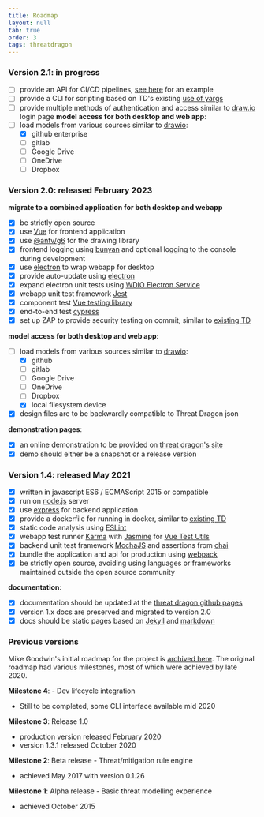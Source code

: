 ```yaml
---
title: Roadmap
layout: null
tab: true
order: 3
tags: threatdragon
---
```


### Version 2.1: in progress
- [ ] provide an API for CI/CD pipelines, [see here](https://github.com/bbachi/vuejs-nodejs-example/tree/master/api) for an example
- [ ] provide a CLI for scripting based on TD's existing [use of yargs](https://github.com/yargs/yargs)
- [ ] provide multiple methods of authentication and access similar to [draw.io](https://app.diagrams.net) login page
**model access for both desktop and web app**:
- [ ] load models from various sources similar to [drawio](https://github.com/jgraph/drawio):
    - [x]  github enterprise
    - [ ]  gitlab
    - [ ]  Google Drive
    - [ ]  OneDrive
    - [ ]  Dropbox

### Version 2.0: released February 2023
**migrate to a combined application for both desktop and webapp**
- [x] be strictly open source
- [x] use [Vue](https://v3.vuejs.org/guide/introduction.html#what-is-vue-js) for frontend application
- [x] use [@antv/g6](https://www.npmjs.com/package/@antv/g6) for the drawing library
- [x] frontend logging using [bunyan](https://github.com/trentm/node-bunyan) and optional logging to the console during development 
- [x] use [electron](https://www.electronjs.org/) to wrap webapp for desktop
- [X] provide auto-update using [electron](https://www.electronjs.org/)
- [X] expand electron unit tests using [WDIO Electron Service](https://github.com/webdriverio-community/wdio-electron-service)
- [x] webapp unit test framework [Jest](https://jestjs.io/)
- [x] component test [Vue testing library](https://github.com/testing-library/vue-testing-library)
- [x] end-to-end test [cypress](https://github.com/cypress-io/cypress) 
- [x] set up ZAP to provide security testing on commit, similar to [existing TD](https://github.com/OWASP/threat-dragon/blob/main/.github/workflows/zap_scan.yaml)

**model access for both desktop and web app**:
- [ ] load models from various sources similar to [drawio](https://github.com/jgraph/drawio):
    - [x]  github
    - [ ]  gitlab
    - [ ]  Google Drive
    - [ ]  OneDrive
    - [ ]  Dropbox
    - [X]  local filesystem device
- [x] design files are to be backwardly compatible to Threat Dragon json

**demonstration pages**:
- [x] an online demonstration to be provided on [threat dragon's site](https://threatdragon.com)
- [x] demo should either be a snapshot or a release version

### Version 1.4: released May 2021
- [x] written in javascript ES6 / ECMAScript 2015 or compatible
- [x] run on [node.js](https://nodejs.org/en/) server
- [x] use [express](http://expressjs.com/en/starter/installing.html) for backend application
- [x] provide a dockerfile for running in docker, similar to [existing TD](https://github.com/OWASP/threat-dragon/blob/main/Dockerfile)
- [x] static code analysis using [ESLint](https://eslint.org)
- [x] webapp test runner [Karma](http://karma-runner.github.io/6.3/intro/installation.html)
with [Jasmine](https://jasmine.github.io)
for [Vue Test Utils](https://vue-test-utils.vuejs.org/installation/#using-other-test-runners)
- [x] backend unit test framework [MochaJS](https://mochajs.org) and assertions from [chai](https://github.com/chaijs/chai)
- [x] bundle the application and api for production using [webpack](https://webpack.js.org/)
- [x] be strictly open source, avoiding using languages or frameworks maintained outside the open source community

**documentation**:
- [x] documentation should be updated at the [threat dragon github pages](https://threatdragon.github.io/docs)
- [x] version 1.x docs are preserved and migrated to version 2.0
- [x] docs should be static pages based on [Jekyll](https://jekyllrb.com) and [markdown](https://docs.github.com/en/github/working-with-github-pages/setting-up-a-github-pages-site-with-jekyll)

### Previous versions
Mike Goodwin's initial roadmap for the project is [archived here](https://github.com/OWASP/www-project-threat-dragon/wiki/Original-Roadmap).
The original roadmap had various milestones, most of which were achieved by late 2020.

**Milestone 4**: - Dev lifecycle integration
* Still to be completed, some CLI interface available mid 2020

**Milestone 3**: Release 1.0
* production version released February 2020
* version 1.3.1 released October 2020

**Milestone 2**: Beta release - Threat/mitigation rule engine
* achieved May 2017 with version 0.1.26

**Milestone 1**: Alpha release - Basic threat modelling experience
* achieved October 2015
